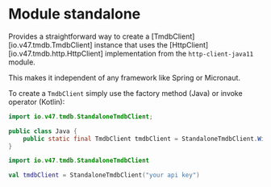 # Module standalone

Provides a straightforward way to create a [TmdbClient][io.v47.tmdb.TmdbClient] instance
that uses the [HttpClient][io.v47.tmdb.http.HttpClient] implementation from the `http-client-java11`
module.

This makes it independent of any framework like Spring or Micronaut.

To create a `TmdbClient` simply use the factory method (Java) or invoke operator (Kotlin):

```java
import io.v47.tmdb.StandaloneTmdbClient;

public class Java {
    public static final TmdbClient tmdbClient = StandaloneTmdbClient.WithApiKey("your api key");
}
```

```kotlin
import io.v47.tmdb.StandaloneTmdbClient

val tmdbClient = StandaloneTmdbClient("your api key")
```
